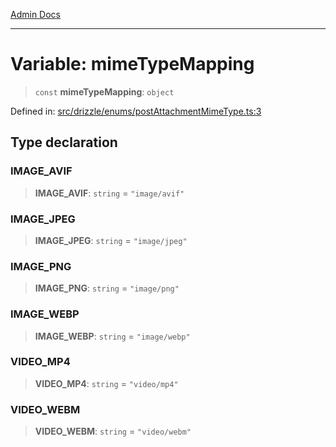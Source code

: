 [Admin Docs](/)

***

# Variable: mimeTypeMapping

> `const` **mimeTypeMapping**: `object`

Defined in: [src/drizzle/enums/postAttachmentMimeType.ts:3](https://github.com/NishantSinghhhhh/talawa-api/blob/2aae942e3c09271511f0b08b62076f26547cb511/src/drizzle/enums/postAttachmentMimeType.ts#L3)

## Type declaration

### IMAGE\_AVIF

> **IMAGE\_AVIF**: `string` = `"image/avif"`

### IMAGE\_JPEG

> **IMAGE\_JPEG**: `string` = `"image/jpeg"`

### IMAGE\_PNG

> **IMAGE\_PNG**: `string` = `"image/png"`

### IMAGE\_WEBP

> **IMAGE\_WEBP**: `string` = `"image/webp"`

### VIDEO\_MP4

> **VIDEO\_MP4**: `string` = `"video/mp4"`

### VIDEO\_WEBM

> **VIDEO\_WEBM**: `string` = `"video/webm"`
